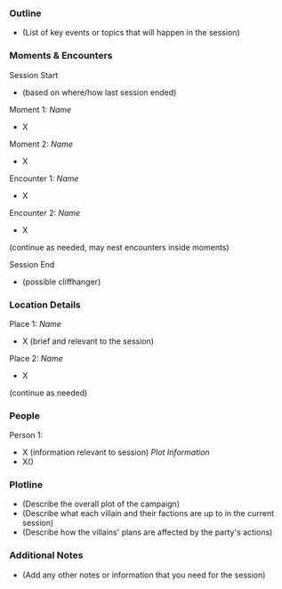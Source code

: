 ### Outline
- (List of key events or topics that will happen in the session)

### Moments & Encounters

Session Start
- (based on where/how last session ended)

Moment 1: *Name*
- X

Moment 2: *Name*
- X

Encounter 1: *Name*
- X

Encounter 2: *Name*
- X

(continue as needed, may nest encounters inside moments)

Session End
- (possible cliffhanger)

### Location Details

Place 1: *Name*
- X (brief and relevant to the session)

Place 2: *Name*
- X

(continue as needed)
### People

Person 1:
- X (information relevant to session)
*Plot Information*
- X()

### Plotline

- (Describe the overall plot of the campaign)
- (Describe what each villain and their factions are up to in the current session)
- (Describe how the villains' plans are affected by the party's actions)

### Additional Notes

- (Add any other notes or information that you need for the session)